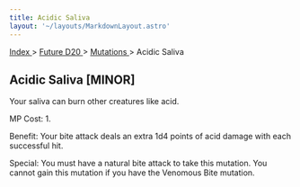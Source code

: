 ```yaml
---
title: Acidic Saliva
layout: '~/layouts/MarkdownLayout.astro'
---
```


[ Index ](/) > [ Future D20 ](/future.d20.srd) > [ Mutations ](/future.d20.srd/mutations) > Acidic Saliva

##  Acidic Saliva [MINOR]

Your saliva can burn other creatures like acid.

MP Cost: 1.

Benefit: Your bite attack deals an extra 1d4 points of acid damage with each
successful hit.

Special: You must have a natural bite attack to take this mutation. You cannot
gain this mutation if you have the Venomous Bite mutation.

